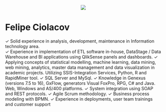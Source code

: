 <p align="center">
  <img src="banner_Felipe.png" >
</p>

# Felipe Ciolacov

✓	Solid experience in analysis, development, maintenance in Information technology area. <br>
✓ Experience in implementation of ETL software in-house, DataStage / Data Warehouse and BI applications using QlikSense panels and dashboards.
✓	Applying concepts of statistical modelling, machine learning, data mining, web mining, analytics, master data management and data visualization in academic projects. Utilizing SSIS-Integration Services, Python, R and RapidMiner tool.
✓	SQL Server and MySql.
✓	Knowledge in Genexus (versions 7.5 to 16), GxFlow, generators Visual FoxPro, RPG, C# and Java. Web, Windows and AS/400 platforms.
✓	System integration using SOAP and REST protocols.
✓	Agile Scrum methodology.
✓	Business process modeling with BPMN.
✓	Experience in deployments, user team trainings and customer support 
